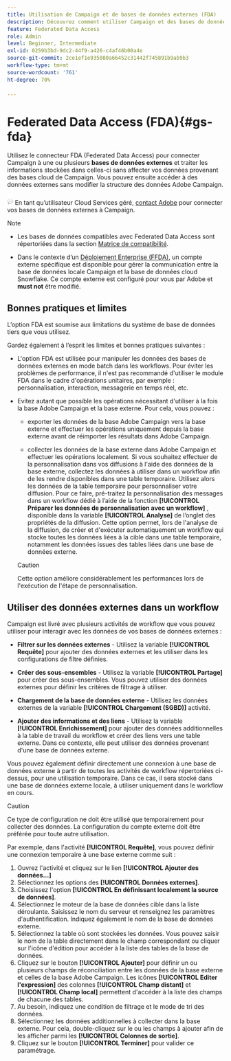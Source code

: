 ```yaml
---
title: Utilisation de Campaign et de bases de données externes (FDA)
description: Découvrez comment utiliser Campaign et des bases de données externes
feature: Federated Data Access
role: Admin
level: Beginner, Intermediate
exl-id: 0259b3bd-9dc2-44f9-a426-c4af46b00a4e
source-git-commit: 2ce1ef1e935080a66452c31442f745891b9ab9b3
workflow-type: tm+mt
source-wordcount: '761'
ht-degree: 70%

---
```


# Federated Data Access (FDA){#gs-fda}

Utilisez le connecteur FDA (Federated Data Access) pour connecter Campaign à une ou plusieurs **bases de données externes** et traiter les informations stockées dans celles-ci sans affecter vos données provenant des bases cloud de Campaign. Vous pouvez ensuite accéder à des données externes sans modifier la structure des données Adobe Campaign.

![](../assets/do-not-localize/speech.png)   En tant qu’utilisateur Cloud Services géré, [contact Adobe](../start/campaign-faq.md#support) pour connecter vos bases de données externes à Campaign.


>[!NOTE]
>
>* Les bases de données compatibles avec Federated Data Access sont répertoriées dans la section [Matrice de compatibilité](../start/compatibility-matrix.md).
>
>* Dans le contexte d’un [Déploiement Enterprise (FFDA)](../architecture/enterprise-deployment.md), un compte externe spécifique est disponible pour gérer la communication entre la base de données locale Campaign et la base de données cloud Snowflake. Ce compte externe est configuré pour vous par Adobe et **must not** être modifié.
>



## Bonnes pratiques et limites

L’option FDA est soumise aux limitations du système de base de données tiers que vous utilisez.

Gardez également à l’esprit les limites et bonnes pratiques suivantes :

* L&#39;option FDA est utilisée pour manipuler les données des bases de données externes en mode batch dans les workflows. Pour éviter les problèmes de performance, il n&#39;est pas recommandé d&#39;utiliser le module FDA dans le cadre d&#39;opérations unitaires, par exemple : personnalisation, interaction, messagerie en temps réel, etc.

* Evitez autant que possible les opérations nécessitant d&#39;utiliser à la fois la base Adobe Campaign et la base externe. Pour cela, vous pouvez :

   * exporter les données de la base Adobe Campaign vers la base externe et effectuer les opérations uniquement depuis la base externe avant de réimporter les résultats dans Adobe Campaign.

   * collecter les données de la base externe dans Adobe Campaign et effectuer les opérations localement.
   Si vous souhaitez effectuer de la personnalisation dans vos diffusions à l&#39;aide des données de la base externe, collectez les données à utiliser dans un workflow afin de les rendre disponibles dans une table temporaire. Utilisez alors les données de la table temporaire pour personnaliser votre diffusion. Pour ce faire, pré-traitez la personnalisation des messages dans un workflow dédié à l’aide de la fonction **[!UICONTROL Préparer les données de personnalisation avec un workflow]** , disponible dans la variable **[!UICONTROL Analyse]** de l’onglet des propriétés de la diffusion. Cette option permet, lors de l&#39;analyse de la diffusion, de créer et d&#39;exécuter automatiquement un workflow qui stocke toutes les données liées à la cible dans une table temporaire, notamment les données issues des tables liées dans une base de données externe.

   >[!CAUTION]
   >
   >Cette option améliore considérablement les performances lors de l&#39;exécution de l&#39;étape de personnalisation.


## Utiliser des données externes dans un workflow

Campaign est livré avec plusieurs activités de workflow que vous pouvez utiliser pour interagir avec les données de vos bases de données externes :

* **Filtrer sur les données externes** - Utilisez la variable **[!UICONTROL Requête]** pour ajouter des données externes et les utiliser dans les configurations de filtre définies.

* **Créer des sous-ensembles** - Utilisez la variable **[!UICONTROL Partage]** pour créer des sous-ensembles. Vous pouvez utiliser des données externes pour définir les critères de filtrage à utiliser.

* **Chargement de la base de données externe** - Utilisez les données externes de la variable **[!UICONTROL Chargement (SGBD)]** activité.

* **Ajouter des informations et des liens** - Utilisez la variable **[!UICONTROL Enrichissement]** pour ajouter des données additionnelles à la table de travail du workflow et créer des liens vers une table externe. Dans ce contexte, elle peut utiliser des données provenant d&#39;une base de données externe.

Vous pouvez également définir directement une connexion à une base de données externe à partir de toutes les activités de workflow répertoriées ci-dessus, pour une utilisation temporaire. Dans ce cas, il sera stocké dans une base de données externe locale, à utiliser uniquement dans le workflow en cours.

>[!CAUTION]
>
>Ce type de configuration ne doit être utilisé que temporairement pour collecter des données. La configuration du compte externe doit être préférée pour toute autre utilisation.

Par exemple, dans l&#39;activité **[!UICONTROL Requête]**, vous pouvez définir une connexion temporaire à une base externe comme suit :

1. Ouvrez l&#39;activité et cliquez sur le lien **[!UICONTROL Ajouter des données...]**
1. Sélectionnez les options des **[!UICONTROL Données externes]**.
1. Choisissez l&#39;option **[!UICONTROL En définissant localement la source de données]**.
1. Sélectionnez le moteur de la base de données cible dans la liste déroulante. Saisissez le nom du serveur et renseignez les paramètres d&#39;authentification. Indiquez également le nom de la base de données externe.
1. Sélectionnez la table où sont stockées les données. Vous pouvez saisir le nom de la table directement dans le champ correspondant ou cliquer sur l&#39;icône d&#39;édition pour accéder à la liste des tables de la base de données.
1. Cliquez sur le bouton **[!UICONTROL Ajouter]** pour définir un ou plusieurs champs de réconciliation entre les données de la base externe et celles de la base Adobe Campaign. Les icônes **[!UICONTROL Editer l&#39;expression]** des colonnes **[!UICONTROL Champ distant]** et **[!UICONTROL Champ local]** permettent d&#39;accéder à la liste des champs de chacune des tables.
1. Au besoin, indiquez une condition de filtrage et le mode de tri des données.
1. Sélectionnez les données additionnelles à collecter dans la base externe. Pour cela, double-cliquez sur le ou les champs à ajouter afin de les afficher parmi les **[!UICONTROL Colonnes de sortie]**.
1. Cliquez sur le bouton **[!UICONTROL Terminer]** pour valider ce paramétrage.

